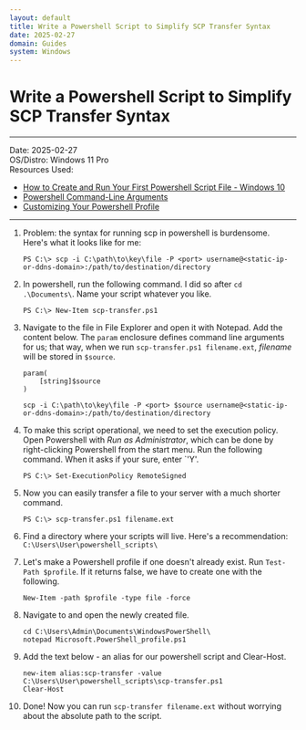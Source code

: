 ```yaml
---
layout: default
title: Write a Powershell Script to Simplify SCP Transfer Syntax
date: 2025-02-27
domain: Guides
system: Windows
---
```


# Write a Powershell Script to Simplify SCP Transfer Syntax

---

Date: 2025-02-27  
OS/Distro: Windows 11 Pro  
Resources Used:  
- [How to Create and Run Your First Powershell Script File - Windows 10](https://www.windowscentral.com/how-create-and-run-your-first-powershell-script-file-windows-10)  
- [Powershell Command-Line Arguments](https://shellgeek.com/powershell-command-line-arguments/)  
- [Customizing Your Powershell Profile](https://www.howtogeek.com/50236/customizing-your-powershell-profile/)  

---

1. Problem: the syntax for running scp in powershell is burdensome. Here's what it looks like for me:
    
    ```
    PS C:\> scp -i C:\path\to\key\file -P <port> username@<static-ip-or-ddns-domain>:/path/to/destination/directory
    ```

2. In powershell, run the following command. I did so after `cd .\Documents\`. Name your script whatever you like.

    ```
    PS C:\> New-Item scp-transfer.ps1
    ```

3. Navigate to the file in File Explorer and open it with Notepad. Add the content below. The `param` enclosure defines command line arguments for us; that way, when we run `scp-transfer.ps1 filename.ext`, _filename_ will be stored in `$source`.
    
    ```
    param(
        [string]$source
    )

    scp -i C:\path\to\key\file -P <port> $source username@<static-ip-or-ddns-domain>:/path/to/destination/directory
    ```

4. To make this script operational, we need to set the execution policy. Open Powershell with _Run as Administrator_, which can be done by right-clicking Powershell from the start menu. Run the following command. When it asks if your sure, enter `'Y'.
    
    ```
    PS C:\> Set-ExecutionPolicy RemoteSigned
    ```

5. Now you can easily transfer a file to your server with a much shorter command.
    
    ```
    PS C:\> scp-transfer.ps1 filename.ext
    ```

6. Find a directory where your scripts will live. Here's a recommendation: `C:\Users\User\powershell_scripts\`
7. Let's make a Powershell profile if one doesn't already exist. Run `Test-Path $profile`. If it returns false, we have to create one with the following.

    ```
    New-Item -path $profile -type file -force
    ```

8. Navigate to and open the newly created file.
    
    ```
    cd C:\Users\Admin\Documents\WindowsPowerShell\
    notepad Microsoft.PowerShell_profile.ps1
    ```

9. Add the text below - an alias for our powershell script and Clear-Host.
    
    ```
    new-item alias:scp-transfer -value C:\Users\User\powershell_scripts\scp-transfer.ps1
    Clear-Host
    ```

9. Done! Now you can run `scp-transfer filename.ext` without worrying about the absolute path to the script.
